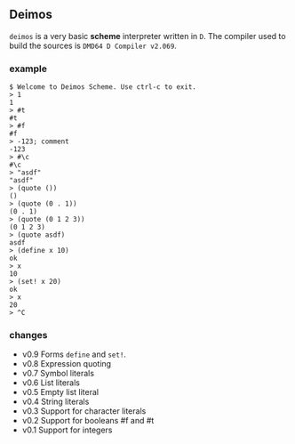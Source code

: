 ## Deimos

`deimos` is a very basic **scheme** interpreter written in `D`. The compiler used to build the sources is `DMD64 D Compiler v2.069`.

### example
    
    $ Welcome to Deimos Scheme. Use ctrl-c to exit.
    > 1
    1
    > #t
    #t
    > #f
    #f
    > -123; comment
    -123
    > #\c
    #\c
    > "asdf"
    "asdf"
    > (quote ())
    ()
    > (quote (0 . 1))
    (0 . 1)
    > (quote (0 1 2 3))
    (0 1 2 3)
    > (quote asdf)
    asdf
    > (define x 10)
    ok
    > x
    10
    > (set! x 20)
    ok
    > x
    20
    > ^C

### changes

* v0.9   Forms `define` and `set!`.
* v0.8   Expression quoting
* v0.7   Symbol literals
* v0.6   List literals
* v0.5   Empty list literal
* v0.4   String literals
* v0.3   Support for character literals
* v0.2   Support for booleans #f and #t
* v0.1   Support for integers

